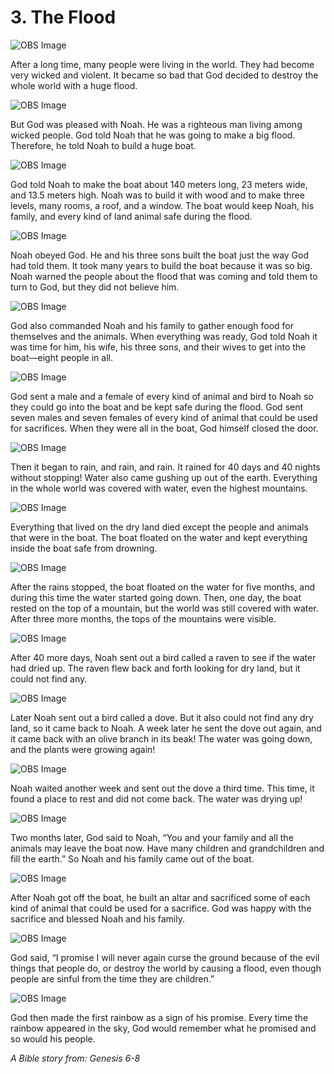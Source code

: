 # 3. The Flood

![OBS Image](https://cdn.door43.org/obs/jpg/360px/obs-en-03-01.jpg)

After a long time, many people were living in the world. They had become very wicked and violent. It became so bad that God decided to destroy the whole world with a huge flood.

![OBS Image](https://cdn.door43.org/obs/jpg/360px/obs-en-03-02.jpg)

But God was pleased with Noah. He was a righteous man living among wicked people. God told Noah that he was going to make a big flood. Therefore, he told Noah to build a huge boat.

![OBS Image](https://cdn.door43.org/obs/jpg/360px/obs-en-03-03.jpg)

God told Noah to make the boat about 140 meters long, 23 meters wide, and 13.5 meters high. Noah was to build it with wood and to make three levels, many rooms, a roof, and a window. The boat would keep Noah, his family, and every kind of land animal safe during the flood.

![OBS Image](https://cdn.door43.org/obs/jpg/360px/obs-en-03-04.jpg)

Noah obeyed God. He and his three sons built the boat just the way God had told them. It took many years to build the boat because it was so big. Noah warned the people about the flood that was coming and told them to turn to God, but they did not believe him.

![OBS Image](https://cdn.door43.org/obs/jpg/360px/obs-en-03-05.jpg)

God also commanded Noah and his family to gather enough food for themselves and the animals. When everything was ready, God told Noah it was time for him, his wife, his three sons, and their wives to get into the boat—eight people in all.

![OBS Image](https://cdn.door43.org/obs/jpg/360px/obs-en-03-06.jpg)

God sent a male and a female of every kind of animal and bird to Noah so they could go into the boat and be kept safe during the flood. God sent seven males and seven females of every kind of animal that could be used for sacrifices. When they were all in the boat, God himself closed the door.

![OBS Image](https://cdn.door43.org/obs/jpg/360px/obs-en-03-07.jpg)

Then it began to rain, and rain, and rain. It rained for 40 days and 40 nights without stopping! Water also came gushing up out of the earth. Everything in the whole world was covered with water, even the highest mountains.

![OBS Image](https://cdn.door43.org/obs/jpg/360px/obs-en-03-08.jpg)

Everything that lived on the dry land died except the people and animals that were in the boat. The boat floated on the water and kept everything inside the boat safe from drowning.

![OBS Image](https://cdn.door43.org/obs/jpg/360px/obs-en-03-09.jpg)

After the rains stopped, the boat floated on the water for five months, and during this time the water started going down. Then, one day, the boat rested on the top of a mountain, but the world was still covered with water. After three more months, the tops of the mountains were visible.

![OBS Image](https://cdn.door43.org/obs/jpg/360px/obs-en-03-10.jpg)

After 40 more days, Noah sent out a bird called a raven to see if the water had dried up. The raven flew back and forth looking for dry land, but it could not find any.

![OBS Image](https://cdn.door43.org/obs/jpg/360px/obs-en-03-11.jpg)

Later Noah sent out a bird called a dove. But it also could not find any dry land, so it came back to Noah. A week later he sent the dove out again, and it came back with an olive branch in its beak! The water was going down, and the plants were growing again!

![OBS Image](https://cdn.door43.org/obs/jpg/360px/obs-en-03-12.jpg)

Noah waited another week and sent out the dove a third time. This time, it found a place to rest and did not come back. The water was drying up!

![OBS Image](https://cdn.door43.org/obs/jpg/360px/obs-en-03-13.jpg)

Two months later, God said to Noah, “You and your family and all the animals may leave the boat now. Have many children and grandchildren and fill the earth.” So Noah and his family came out of the boat.

![OBS Image](https://cdn.door43.org/obs/jpg/360px/obs-en-03-14.jpg)

After Noah got off the boat, he built an altar and sacrificed some of each kind of animal that could be used for a sacrifice. God was happy with the sacrifice and blessed Noah and his family.

![OBS Image](https://cdn.door43.org/obs/jpg/360px/obs-en-03-15.jpg)

God said, “I promise I will never again curse the ground because of the evil things that people do, or destroy the world by causing a flood, even though people are sinful from the time they are children.”

![OBS Image](https://cdn.door43.org/obs/jpg/360px/obs-en-03-16.jpg)

God then made the first rainbow as a sign of his promise. Every time the rainbow appeared in the sky, God would remember what he promised and so would his people.

_A Bible story from: Genesis 6-8_
